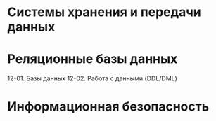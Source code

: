 # Системы хранения и передачи данных
# Реляционные базы данных
  12-01. Базы данных
  12-02. Работа с данными (DDL/DML)
# Информационная безопасность
